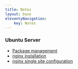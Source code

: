 ```yaml
---
title: Notes
layout: base
eleventyNavigation:
    key: Notes
---
```

### Ubuntu Server
- [Package management](/note/package-management)
- [nginx installation](/note/nginx-installation)
- [nginx single site configuration](nginx-single-site)


